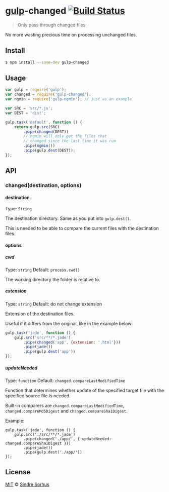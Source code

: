 # [gulp](http://gulpjs.com)-changed [![Build Status](https://travis-ci.org/sindresorhus/gulp-changed.svg?branch=master)](https://travis-ci.org/sindresorhus/gulp-changed)

> Only pass through changed files

No more wasting precious time on processing unchanged files.


## Install

```sh
$ npm install --save-dev gulp-changed
```


## Usage

```js
var gulp = require('gulp');
var changed = require('gulp-changed');
var ngmin = require('gulp-ngmin'); // just as an example

var SRC = 'src/*.js';
var DEST = 'dist';

gulp.task('default', function () {
	return gulp.src(SRC)
		.pipe(changed(DEST))
		// ngmin will only get the files that
		// changed since the last time it was run
		.pipe(ngmin())
		.pipe(gulp.dest(DEST));
});
```

## API

### changed(destination, options)

#### destination

Type: `String`

The destination directory. Same as you put into `gulp.dest()`.

This is needed to be able to compare the current files with the destination files.

#### options

##### cwd

Type: `string`
Default: `process.cwd()`

The working directory the folder is relative to.

##### extension

Type: `string`
Default: do not change extension

Extension of the destination files.

Useful if it differs from the original, like in the example below:

```js
gulp.task('jade', function () {
	gulp.src('src/**/*.jade')
		.pipe(changed('app', {extension: '.html'}))
		.pipe(jade())
		.pipe(gulp.dest('app'))
});
```

##### updateNeeded

Type: `function`
Default: `changed.compareLastModifiedTime`

Function that determines whether update of the specified target file with the specified source file is needed.

Built-in comparers are `changed.compareLastModifiedTime`, `changed.compareMd5Digest` and `changed.compareSha1Digest`.

Example:

```
gulp.task('jade', function () {
	gulp.src('./src/**/*.jade')
		.pipe(changed('./app/', { updateNeeded: changed.compareSha1Digest }))
		.pipe(jade())
		.pipe(gulp.dest('./app/'))
});
```

## License

[MIT](http://opensource.org/licenses/MIT) © [Sindre Sorhus](http://sindresorhus.com)
